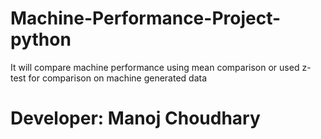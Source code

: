 # Machine-Performance-Project-python
It will compare machine performance using mean comparison or used z-test for comparison on machine generated data

# Developer: Manoj Choudhary
